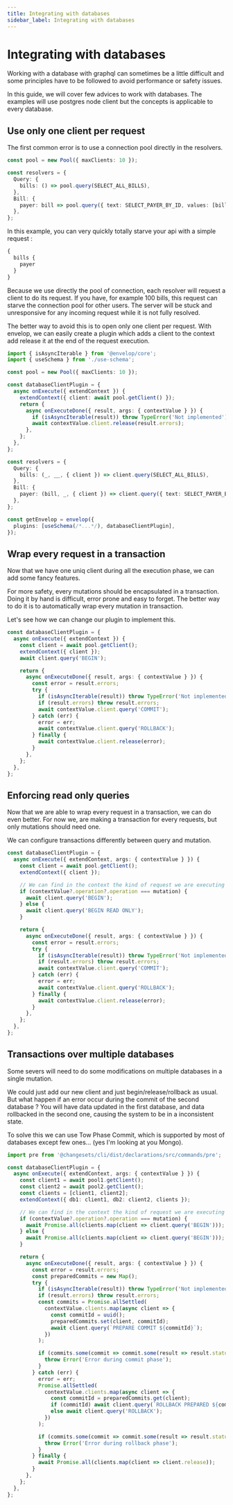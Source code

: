 ```yaml
---
title: Integrating with databases
sidebar_label: Integrating with databases
---
```


# Integrating with databases

Working with a database with graphql can sometimes be a little difficult and some principles have to be followed
to avoid performance or safety issues.

In this guide, we will cover few advices to work with databases. The examples will use postgres node client but
the concepts is applicable to every database.

## Use only one client per request

The first common error is to use a connection pool directly in the resolvers.

```ts
const pool = new Pool({ maxClients: 10 });

const resolvers = {
  Query: {
    bills: () => pool.query(SELECT_ALL_BILLS),
  },
  Bill: {
    payer: bill => pool.query({ text: SELECT_PAYER_BY_ID, values: [bill.payer_id] }),
  },
};
```

In this example, you can very quickly totally starve your api with a simple request :

```graphql
{
  bills {
    payer
  }
}
```

Because we use directly the pool of connection, each resolver will request a client to do its request.
If you have, for example 100 bills, this request can starve the connection pool for other users.
The server will be stuck and unresponsive for any incoming request while it is not fully resolved.

The better way to avoid this is to open only one client per request. With envelop, we can easily create
a plugin which adds a client to the context add release it at the end of the request execution.

```ts
import { isAsyncIterable } from '@envelop/core';
import { useSchema } from './use-schema';

const pool = new Pool({ maxClients: 10 });

const databaseClientPlugin = {
  async onExecute({ extendContext }) {
    extendContext({ client: await pool.getClient() });
    return {
      async onExecuteDone({ result, args: { contextValue } }) {
        if (isAsyncIterable(result)) throw TypeError('Not implemented');
        await contextValue.client.release(result.errors);
      },
    };
  },
};

const resolvers = {
  Query: {
    bills: (_, __, { client }) => client.query(SELECT_ALL_BILLS),
  },
  Bill: {
    payer: (bill, _, { client }) => client.query({ text: SELECT_PAYER_BY_ID, values: [bill.payer_id] }),
  },
};

const getEnvelop = envelop({
  plugins: [useSchema(/*...*/), databaseClientPlugin],
});
```

## Wrap every request in a transaction

Now that we have one uniq client during all the execution phase, we can add some fancy features.

For more safety, every mutations should be encapsulated in a transaction. Doing it by hand is difficult,
error prone and easy to forget. The better way to do it is to automatically wrap every mutation in transaction.

Let's see how we can change our plugin to implement this.

```ts
const databaseClientPlugin = {
  async onExecute({ extendContext }) {
    const client = await pool.getClient();
    extendContext({ client });
    await client.query('BEGIN');

    return {
      async onExecuteDone({ result, args: { contextValue } }) {
        const error = result.errors;
        try {
          if (isAsyncIterable(result)) throw TypeError('Not implemented');
          if (result.errors) throw result.errors;
          await contextValue.client.query('COMMIT');
        } catch (err) {
          error = err;
          await contextValue.client.query('ROLLBACK');
        } finally {
          await contextValue.client.release(error);
        }
      },
    };
  },
};
```

## Enforcing read only queries

Now that we are able to wrap every request in a transaction, we can do even better.
For now we, are making a transaction for every requests, but only mutations should need one.

We can configure transactions differently between query and mutation.

```ts
const databaseClientPlugin = {
  async onExecute({ extendContext, args: { contextValue } }) {
    const client = await pool.getClient();
    extendContext({ client });

    // We can find in the context the kind of request we are executing
    if (contextValue?.operation?.operation === mutation) {
      await client.query('BEGIN');
    } else {
      await client.query('BEGIN READ ONLY');
    }

    return {
      async onExecuteDone({ result, args: { contextValue } }) {
        const error = result.errors;
        try {
          if (isAsyncIterable(result)) throw TypeError('Not implemented');
          if (result.errors) throw result.errors;
          await contextValue.client.query('COMMIT');
        } catch (err) {
          error = err;
          await contextValue.client.query('ROLLBACK');
        } finally {
          await contextValue.client.release(error);
        }
      },
    };
  },
};
```

## Transactions over multiple databases

Some severs will need to do some modifications on multiple databases in a single mutation.

We could just add our new client and just begin/release/rollback as usual. But what happen if an error occur
during the commit of the second database ? You will have data updated in the first database, and data rollbacked
in the second one, causing the system to be in a inconsistent state.

To solve this we can use Tow Phase Commit, which is supported by most of databases except few ones...
(yes I'm looking at you Mongo).

```ts
import pre from '@changesets/cli/dist/declarations/src/commands/pre';

const databaseClientPlugin = {
  async onExecute({ extendContext, args: { contextValue } }) {
    const client1 = await pool1.getClient();
    const client2 = await pool2.getClient();
    const clients = [client1, client2];
    extendContext({ db1: client1, db2: client2, clients });

    // We can find in the context the kind of request we are executing
    if (contextValue?.operation?.operation === mutation) {
      await Promise.all(clients.map(client => client.query('BEGIN')));
    } else {
      await Promise.all(clients.map(client => client.query('BEGIN')));
    }

    return {
      async onExecuteDone({ result, args: { contextValue } }) {
        const error = result.errors;
        const preparedCommits = new Map();
        try {
          if (isAsyncIterable(result)) throw TypeError('Not implemented');
          if (result.errors) throw result.errors;
          const commits = Promise.allSettled(
            contextValue.clients.map(async client => {
              const commitId = uuid();
              preparedCommits.set(client, commitId);
              await client.query(`PREPARE COMMIT ${commitId}`);
            })
          );

          if (commits.some(commit => commit.some(result => result.status === 'rejected'))) {
            throw Error('Error during commit phase');
          }
        } catch (err) {
          error = err;
          Promise.allSettled(
            contextValue.clients.map(async client => {
              const commitId = preparedCommits.get(client);
              if (commitId) await client.query(`ROLLBACK PREPARED ${commitId}`);
              else await client.query('ROLLBACK');
            })
          );

          if (commits.some(commit => commit.some(result => result.status === 'rejected'))) {
            throw Error('Error during rollback phase');
          }
        } finally {
          await Promise.all(clients.map(client => client.release));
        }
      },
    };
  },
};
```
